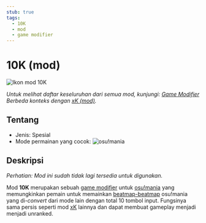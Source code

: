 ```yaml
---
stub: true
tags:
  - 10K
  - mod
  - game modifier
---
```


<!-- TODO:
- add score multiplier, shortcut key, and caption values
- Add information on when and why the 10k mod was removed -->

# 10K (mod)

![Ikon mod 10K](/wiki/shared/mods/10K.png "Ikon mod 10K")

*Untuk melihat daftar keseluruhan dari semua mod, kunjungi: [Game Modifier](/wiki/Game_modifier)*\
*Berbeda konteks dengan [xK (mod)](/wiki/Game_modifier/xK).*

## Tentang

- Jenis: Spesial
- Mode permainan yang cocok: ![][osu!mania]

## Deskripsi

*Perhatian: Mod ini sudah tidak lagi tersedia untuk digunakan.*

Mod **10K** merupakan sebuah [game modifier](/wiki/Game_modifier) untuk [osu!mania](/wiki/Game_mode/osu!mania) yang memungkinkan pemain untuk memainkan [beatmap-beatmap](/wiki/Beatmap) osu!mania yang di-*convert* dari mode lain dengan total 10 tombol input. Fungsinya sama persis seperti mod [xK](/wiki/Game_modifier/xK) lainnya dan dapat membuat gameplay menjadi menjadi unranked.

[osu!mania]: /wiki/shared/mode/mania.png "osu!mania"
